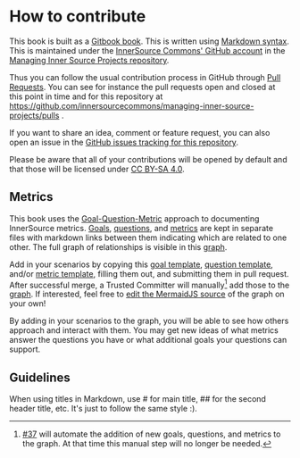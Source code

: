 # How to contribute

This book is built as a [Gitbook book](https://gitbook.com). This is written
using [Markdown syntax](https://www.gitbook.com/book/gitbookio/markdown/).
This is maintained under the [InnerSource Commons' GitHub account](https://github.com/innersourcecommons) in the
[Managing Inner Source Projects repository](https://github.com/innersourcecommons/managing-inner-source-projects).

Thus you can follow the usual contribution process in GitHub through
[Pull Requests](https://help.github.com/articles/about-pull-requests/). You can
see for instance the pull requests open and closed at this point in time and for
this repository at https://github.com/innersourcecommons/managing-inner-source-projects/pulls .

If you want to share an idea, comment or feature request, you can also open an issue
in the [GitHub issues tracking for this repository](https://github.com/innersourcecommons/managing-inner-source-projects/issues).

Please be aware that all of your contributions will be opened by default and
that those will be licensed under [CC BY-SA 4.0](https://creativecommons.org/licenses/by-sa/4.0/).

## Metrics

This book uses the [Goal-Question-Metric] approach to documenting InnerSource metrics.
[Goals], [questions], and [metrics] are kept in separate files with markdown links between them indicating which are related to one other.
The full graph of relationships is visible in this [graph].

Add in your scenarios by copying this [goal template], [question template], and/or [metric template], filling them out, and submitting them in pull request.
After successful merge, a Trusted Committer will manually[^1] add those to the [graph].
If interested, feel free to [edit the MermaidJS source] of the graph on your own!

By adding in your scenarios to the graph, you will be able to see how others approach and interact with them.
You may get new ideas of what metrics answer the questions you have or what additional goals your questions can support.

## Guidelines

When using titles in Markdown, use # for main title, ## for the second header title, etc. It's just to follow the same style :).

[^1]: [#37](https://github.com/InnerSourceCommons/managing-inner-source-projects/issues/37) will automate the addition of new goals, questions, and metrics to the graph.
At that time this manual step will no longer be needed.

[Goal-Question-Metric]: https://en.wikipedia.org/wiki/GQM
[goals]: https://github.com/InnerSourceCommons/managing-inner-source-projects/tree/main/measuring/goals
[questions]: https://github.com/InnerSourceCommons/managing-inner-source-projects/tree/main/measuring/questions
[metrics]: https://github.com/InnerSourceCommons/managing-inner-source-projects/tree/main/measuring/metrics
[goal template]: https://github.com/InnerSourceCommons/managing-inner-source-projects/blob/main/measuring/goals/gqm_goal_template.md
[question template]: https://github.com/InnerSourceCommons/managing-inner-source-projects/blob/main/measuring/questions/gqm_question_template.md
[metric template]: https://github.com/InnerSourceCommons/managing-inner-source-projects/blob/main/measuring/metrics/gqm_metric_template.md
[edit the MermaidJS source]: https://github.com/InnerSourceCommons/managing-inner-source-projects/edit/main/measuring/use_gqm.md
[graph]: https://github.com/InnerSourceCommons/managing-inner-source-projects/blob/main/measuring/use_gqm.md
